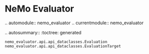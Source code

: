 # NeMo Evaluator

.. automodule:: nemo_evaluator
.. currentmodule:: nemo_evaluator

.. autosummary::
    :toctree: generated

    nemo_evaluator.api.api_dataclasses.Evaluation
    nemo_evaluator.api.api_dataclasses.EvaluationTarget
